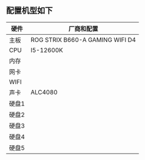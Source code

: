 ## 配置机型如下
|硬件|厂商和配置|
|-|-|
|主板|ROG STRIX B660-A GAMING WIFI D4|
|CPU|I5-12600K|
|内存||
|网卡||
|WIFI||
|声卡|ALC4080|
|硬盘1||
|硬盘2||
|硬盘3||
|硬盘4||
|硬盘5||

